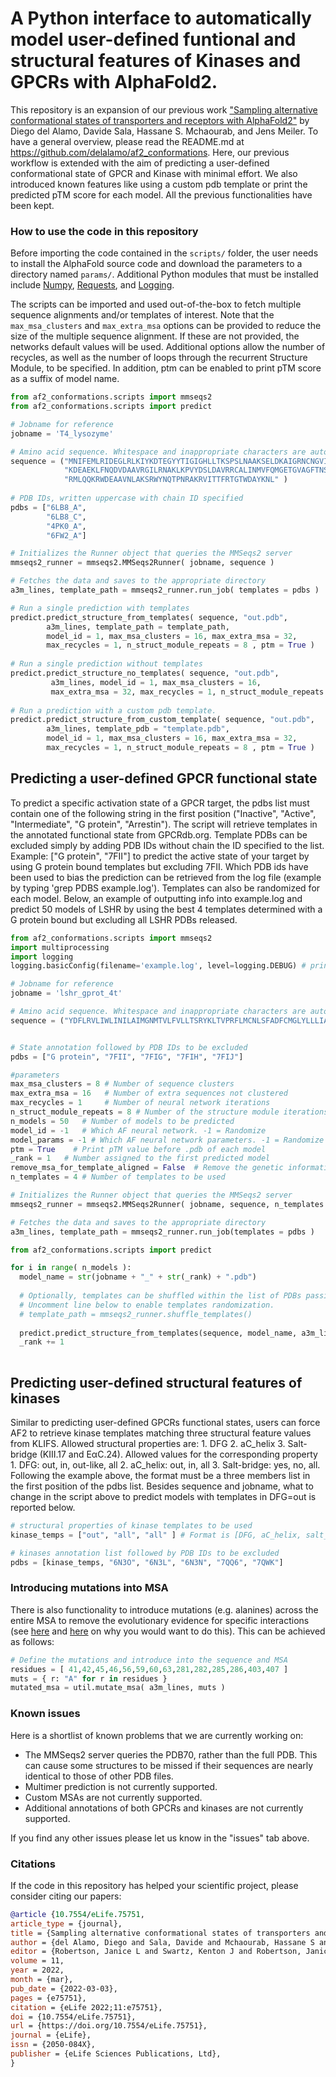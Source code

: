 # A Python interface to automatically model user-defined funtional and structural features of Kinases and GPCRs with AlphaFold2.

This repository is an expansion of our previous work ["Sampling alternative conformational states of transporters and receptors with AlphaFold2"](https://elifesciences.org/articles/75751) by Diego del Alamo, Davide Sala, Hassane S. Mchaourab, and Jens Meiler. To have a general overview, please read the README.md at https://github.com/delalamo/af2_conformations. Here, our previous workflow is extended with the aim of predicting a user-defined conformational state of GPCR and Kinase with minimal effort. We also introduced known features like using a custom pdb template or print the predicted pTM score for each model. All the previous functionalities have been kept.

### How to use the code in this repository

Before importing the code contained in the `scripts/` folder, the user needs to install the AlphaFold source code and download the parameters to a directory named `params/`. Additional Python modules that must be installed include [Numpy](https://numpy.org/), [Requests](https://docs.python-requests.org/en/latest/), and [Logging](https://abseil.io/docs/python/guides/logging).

The scripts can be imported and used out-of-the-box to fetch multiple sequence alignments and/or templates of interest. Note that the `max_msa_clusters` and `max_extra_msa` options can be provided to reduce the size of the multiple sequence alignment. If these are not provided, the networks default values will be used. Additional options allow the number of recycles, as well as the number of loops through the recurrent Structure Module, to be specified. In addition, ptm can be enabled to print pTM score as a suffix of model name. 

```python
from af2_conformations.scripts import mmseqs2
from af2_conformations.scripts import predict

# Jobname for reference
jobname = 'T4_lysozyme'

# Amino acid sequence. Whitespace and inappropriate characters are automatically removed
sequence = ("MNIFEMLRIDEGLRLKIYKDTEGYYTIGIGHLLTKSPSLNAAKSELDKAIGRNCNGVIT"
            "KDEAEKLFNQDVDAAVRGILRNAKLKPVYDSLDAVRRCALINMVFQMGETGVAGFTNSL"
            "RMLQQKRWDEAAVNLAKSRWYNQTPNRAKRVITTFRTGTWDAYKNL" )
            
# PDB IDs, written uppercase with chain ID specified
pdbs = ["6LB8_A",
        "6LB8_C",
        "4PK0_A",
        "6FW2_A"]

# Initializes the Runner object that queries the MMSeqs2 server
mmseqs2_runner = mmseqs2.MMSeqs2Runner( jobname, sequence )

# Fetches the data and saves to the appropriate directory
a3m_lines, template_path = mmseqs2_runner.run_job( templates = pdbs )

# Run a single prediction with templates
predict.predict_structure_from_templates( sequence, "out.pdb",
        a3m_lines, template_path = template_path,
        model_id = 1, max_msa_clusters = 16, max_extra_msa = 32,
        max_recycles = 1, n_struct_module_repeats = 8 , ptm = True )
        
# Run a single prediction without templates 
predict.predict_structure_no_templates( sequence, "out.pdb",
         a3m_lines, model_id = 1, max_msa_clusters = 16,
         max_extra_msa = 32, max_recycles = 1, n_struct_module_repeats = 8, ptm = True )
         
# Run a prediction with a custom pdb template. 
predict.predict_structure_from_custom_template( sequence, "out.pdb",
        a3m_lines, template_pdb = "template.pdb",
        model_id = 1, max_msa_clusters = 16, max_extra_msa = 32,
        max_recycles = 1, n_struct_module_repeats = 8 , ptm = True )
```
## Predicting a user-defined GPCR functional state

To predict a specific activation state of a GPCR target, the pdbs list must contain one of the following string in the first position ("Inactive", "Active", "Intermediate", "G protein", "Arrestin"). The script will retrieve templates in the annotated functional state from GPCRdb.org. Template PDBs can be excluded simply by adding PDB IDs without chain the ID specified to the list. Example: ["G protein", "7FII"] to predict the active state of your target by using G protein bound templates but excluding 7FII. Which PDB ids have been used to bias the prediction can be retrieved from the log file (example by typing 'grep PDBS example.log'). 
Templates can also be randomized for each model. 
Below, an example of outputting info into example.log and predict 50 models of LSHR by using the best 4 templates determined with a G protein bound but excluding all LSHR PDBs released.  

```python
from af2_conformations.scripts import mmseqs2
import multiprocessing
import logging
logging.basicConfig(filename='example.log', level=logging.DEBUG) # print log with debug level

# Jobname for reference
jobname = 'lshr_gprot_4t'

# Amino acid sequence. Whitespace and inappropriate characters are automatically removed
sequence = ("YDFLRVLIWLINILAIMGNMTVLFVLLTSRYKLTVPRFLMCNLSFADFCMGLYLLLIASVDSQTKGQYYNHAIDWQTGSGCSTAGFFTVFASELSVYTLTVITLERWHTITYAIHLDQKLRLRHAILIMLGGWLFSSLIAMLPLVGVSNYMKVSICFPMDVETTLSQVYILTILILNVVAFFIICACYIKIYFAVRNPELMATNKDTKIAKKMAILIFTDFTCMAPISFFAISAAFKVPLITVTNSKVLLVLFYPINSCANPFLYAIFTKTFQRDFFLLLSKFGCC")


# State annotation followed by PDB IDs to be excluded
pdbs = ["G protein", "7FII", "7FIG", "7FIH", "7FIJ"]

#parameters
max_msa_clusters = 8 # Number of sequence clusters
max_extra_msa = 16   # Number of extra sequences not clustered
max_recycles = 1     # Number of neural network iterations
n_struct_module_repeats = 8 # Number of the structure module iterations
n_models = 50   # Number of models to be predicted
model_id = -1   # Which AF neural network. -1 = Randomize
model_params = -1 # Which AF neural network parameters. -1 = Randomize
ptm = True    # Print pTM value before .pdb of each model
_rank = 1   # Number assigned to the first predicted model
remove_msa_for_template_aligned = False  # Remove the genetic information for regions already covered by templates. Copied from Heo L. et al., DOI: 10.1002/prot.26382.
n_templates = 4 # Number of templates to be used

# Initializes the Runner object that queries the MMSeqs2 server
mmseqs2_runner = mmseqs2.MMSeqs2Runner( jobname, sequence, n_templates = n_templates )

# Fetches the data and saves to the appropriate directory
a3m_lines, template_path = mmseqs2_runner.run_job(templates = pdbs )

from af2_conformations.scripts import predict

for i in range( n_models ):
  model_name = str(jobname + "_" + str(_rank) + ".pdb")
  
  # Optionally, templates can be shuffled within the list of PDBs passing filters. 
  # Uncomment line below to enable templates randomization.
  # template_path = mmseqs2_runner.shuffle_templates()
  
  predict.predict_structure_from_templates(sequence, model_name, a3m_lines, template_path=template_path,  model_id=model_id, max_msa_clusters=max_msa_clusters, max_extra_msa=max_extra_msa, max_recycles=max_recycles, n_struct_module_repeats=n_struct_module_repeats, ptm=ptm, remove_msa_for_template_aligned=remove_msa_for_template_aligned)
  _rank += 1
  
```

## Predicting user-defined structural features of kinases

Similar to predicting user-defined GPCRs functional states, users can force AF2 to retrieve kinase templates matching three structural feature values from KLIFS. Allowed structural properties are: 1. DFG 2. aC_helix 3. Salt-bridge (KIII.17 and EαC.24). Allowed values for the corresponding property 1. DFG: out, in, out-like, all 2. aC_helix: out, in, all 3. Salt-bridge: yes, no, all. Following the example above, the format must be a three members list in the first position of the pdbs list. Besides sequence and jobname, what to change in the script above to predict models with templates in DFG=out is reported below.

```python
# structural properties of kinase templates to be used
kinase_temps = ["out", "all", "all" ] # Format is [DFG, aC_helix, salt_bridge]

# kinases annotation list followed by PDB IDs to be excluded
pdbs = [kinase_temps, "6N3O", "6N3L", "6N3N", "7QQ6", "7QWK"]
```
### Introducing mutations into MSA

There is also functionality to introduce mutations (e.g. alanines) across the entire MSA to remove the evolutionary evidence for specific interactions (see [here](https://www.biorxiv.org/content/10.1101/2021.11.29.470469v1) and [here](https://twitter.com/sokrypton/status/1464748132852547591) on why you would want to do this). This can be achieved as follows:

```python
# Define the mutations and introduce into the sequence and MSA
residues = [ 41,42,45,46,56,59,60,63,281,282,285,286,403,407 ]
muts = { r: "A" for r in residues }
mutated_msa = util.mutate_msa( a3m_lines, muts )
```
### Known issues

Here is a shortlist of known problems that we are currently working on:
* The MMSeqs2 server queries the PDB70, rather than the full PDB. This can cause some structures to be missed if their sequences are nearly identical to those of other PDB files.
* Multimer prediction is not currently supported.
* Custom MSAs are not currently supported.
* Additional annotations of both GPCRs and kinases are not currently supported.

If you find any other issues please let us know in the "issues" tab above.

### Citations

If the code in this repository has helped your scientific project, please consider citing our papers:

```bibtex
@article {10.7554/eLife.75751,
article_type = {journal},
title = {Sampling alternative conformational states of transporters and receptors with AlphaFold2},
author = {del Alamo, Diego and Sala, Davide and Mchaourab, Hassane S and Meiler, Jens},
editor = {Robertson, Janice L and Swartz, Kenton J and Robertson, Janice L},
volume = 11,
year = 2022,
month = {mar},
pub_date = {2022-03-03},
pages = {e75751},
citation = {eLife 2022;11:e75751},
doi = {10.7554/eLife.75751},
url = {https://doi.org/10.7554/eLife.75751},
journal = {eLife},
issn = {2050-084X},
publisher = {eLife Sciences Publications, Ltd},
}
```


